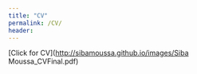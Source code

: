 ```yaml
---
title: "CV"
permalink: /CV/
header:
---
```

[Click for CV](http://sibamoussa.github.io/images/Siba Moussa_CVFinal.pdf)
